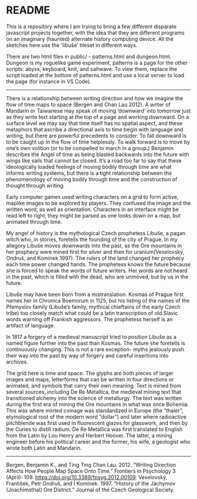 # README

This is a repository where I am trying to bring a few different disparate javascript projects together, with the idea that they are different programs on an imaginary (haunted) alternate history computing device. 
All the sketches here use the 'libuše' tileset in different ways. 

There are two html files in public/ - patterns.html and dungeon.html. Dungeon is my roguelike game experiment, patterns is a page for the other scripts: abyss, keyboard, knit, and saltwave. To view them, replace the script loaded at the bottom of patterns.html and use a local server to load the page (for instance in VS Code).

---

There is a relationship between writing direction and how we imagine the flow of time maps to space (Bergen and Chan Lau 2012).
A writer of Mandarin or Taiwanese may speak of moving ‘downward’ into tomorrow just as they write text starting at the top of a page and working downward. On a surface level we may say that time itself has no spatial aspect, and these metaphors that ascribe a directional axis to time begin with language and writing, but there are powerful precedents to consider. To fall downward is to be caught up in the flow of time helplessly. To walk forward is to move by one’s own volition (or to be compelled to march in a group.) Benjamin describes the Angel of time as being blasted backwards into the future with wings like sails that cannot be closed. It’s a road too far to say that these ideologically loaded feelings of moving bodily through time are what informs writing systems, but there is a tight relationship between the phenomenology of moving bodily through time and the construction of thought through writing. 

Early computer games used writing characters on a grid to form active, maplike images to be explored by players. They confused the image and the written word, as well as orientation. Characters in an interface might be read left to right, they might be parsed as one looks down on a map, but animated through time. 

My angel of history is the mythological Czech prophetess Libuše, a pagan witch who, in stories, foretells the founding of the city of Prague. In my allegory Libuše moves downwards into the past, as the Ore mountains in her prophecy were mined first for silver and then for uranium(Veselovský, Ondruš, and Komínek 1997). The rulers of the land changed her prophecy each time power changed hands. The prophetess knows the future because she is forced to speak the words of future writers. Her words are not heard in the past, which is filled with the dead, who are unmoved, but by us in the future.

Libuše may have been born from a mistranslation. Kosmas of Prague first names her in Chronica Boemorum in 1125, but his listing of the names of the Přemyslov family (Libuše’s family, mythical chieftains of the early Czech tribe) too closely match what could be a latin transcription of old Slavic words warning off Frankish aggressors. The prophetess herself is an artifact of language.

In 1817 a forgery of a medieval manuscript tried to position Libuše as a named figure further into the past than Kosmas. The future she foretells is continuously changing. This is not a rare exception- myths jealously push their way into the past by way of forgery and careful insertions into archives. 

The grid here is time and space. The glyphs are both pieces of larger images and maps, letterforms that can be written in four directions or animated, and symbols that carry their own meaning. Text is mined from several sources, including De Re Metallica, the medieval mining text that transitioned alchemy into the science of metallurgy. The text was written during the first era of mining the Ore mountains in what was once Bohemia. This was where minted coinage was standardized in Europe (the “thaler”, etymological root of the modern word “dollar”) and later where radioactive pitchblende was first used in fluorescent glazes for glasswork, and then by the Curies to distill radium. De Re Metallica was first translated to English from the Latin by Lou Henry and Herbert Hoover. The latter, a mining engineer before his political career and the former, his wife, a geologist who wrote both Latin and Mandarin. 


---

Bergen, Benjamin K., and Ting Ting Chan Lau. 2012. “Writing Direction Affects How People Map Space Onto Time.” Frontiers in Psychology 3 (April): 109. https://doi.org/10.3389/fpsyg.2012.00109.
Veselovský, František, Petr Ondruš, and Í Komínek. 1997. “History of the Jáchymov (Joachimsthal) Ore District.” Journal of the Czech Geological Society.

